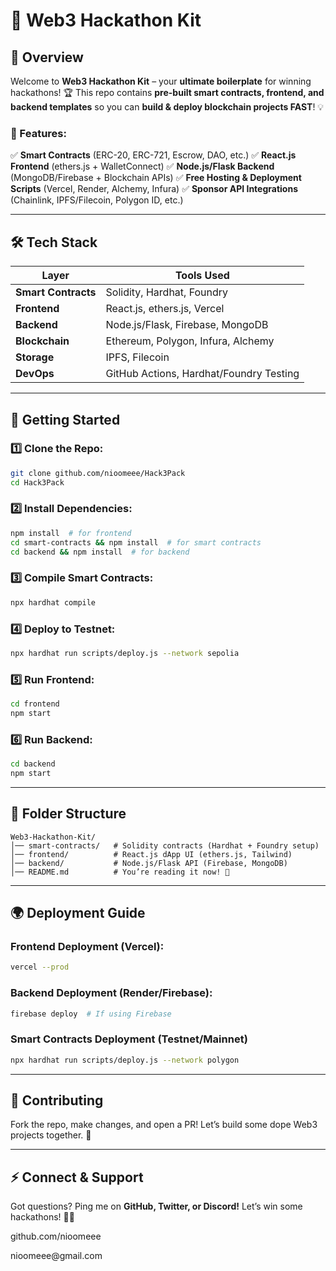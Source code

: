 # 🚀 Web3 Hackathon Kit

## 🌟 Overview

Welcome to **Web3 Hackathon Kit** – your **ultimate boilerplate** for winning hackathons! 🏆 This repo contains **pre-built smart contracts, frontend, and backend templates** so you can **build & deploy blockchain projects FAST**! 💡

### 🎯 Features:

✅ **Smart Contracts** (ERC-20, ERC-721, Escrow, DAO, etc.)
✅ **React.js Frontend** (ethers.js + WalletConnect)
✅ **Node.js/Flask Backend** (MongoDB/Firebase + Blockchain APIs)
✅ **Free Hosting & Deployment Scripts** (Vercel, Render, Alchemy, Infura)
✅ **Sponsor API Integrations** (Chainlink, IPFS/Filecoin, Polygon ID, etc.)

---

## 🛠️ Tech Stack

| Layer               | Tools Used                              |
| ------------------- | --------------------------------------- |
| **Smart Contracts** | Solidity, Hardhat, Foundry              |
| **Frontend**        | React.js, ethers.js, Vercel             |
| **Backend**         | Node.js/Flask, Firebase, MongoDB        |
| **Blockchain**      | Ethereum, Polygon, Infura, Alchemy      |
| **Storage**         | IPFS, Filecoin                          |
| **DevOps**          | GitHub Actions, Hardhat/Foundry Testing |

---

## 🚀 Getting Started

### 1️⃣ Clone the Repo:

```bash
git clone github.com/nioomeee/Hack3Pack
cd Hack3Pack
```

### 2️⃣ Install Dependencies:

```bash
npm install  # for frontend
cd smart-contracts && npm install  # for smart contracts
cd backend && npm install  # for backend
```

### 3️⃣ Compile Smart Contracts:

```bash
npx hardhat compile
```

### 4️⃣ Deploy to Testnet:

```bash
npx hardhat run scripts/deploy.js --network sepolia
```

### 5️⃣ Run Frontend:

```bash
cd frontend
npm start
```

### 6️⃣ Run Backend:

```bash
cd backend
npm start
```

---

## 📁 Folder Structure

```
Web3-Hackathon-Kit/
│── smart-contracts/   # Solidity contracts (Hardhat + Foundry setup)
│── frontend/          # React.js dApp UI (ethers.js, Tailwind)
│── backend/           # Node.js/Flask API (Firebase, MongoDB)
│── README.md          # You’re reading it now! 👀
```

---

## 🌍 Deployment Guide

### **Frontend Deployment (Vercel):**

```bash
vercel --prod
```

### **Backend Deployment (Render/Firebase):**

```bash
firebase deploy  # If using Firebase
```

### **Smart Contracts Deployment (Testnet/Mainnet)**

```bash
npx hardhat run scripts/deploy.js --network polygon
```

---

## 📢 Contributing

Fork the repo, make changes, and open a PR! Let’s build some dope Web3 projects together. 💖

---

## ⚡ Connect & Support

Got questions? Ping me on **GitHub, Twitter, or Discord!** Let’s win some hackathons! 🚀🔥

github.com/nioomeee

nioomeee\@gmail.com
